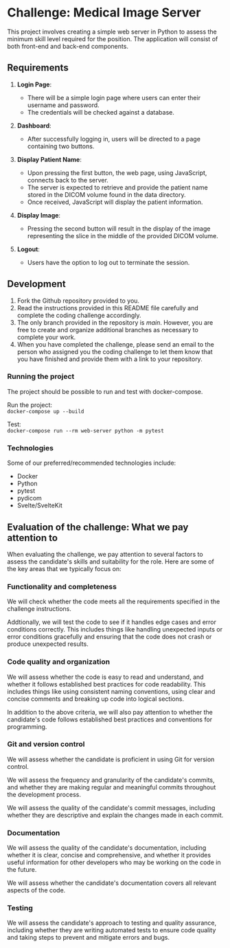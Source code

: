 
# Challenge: Medical Image Server

This project involves creating a simple web server in Python to assess the minimum skill level required for the position. The application will consist of both front-end and back-end components.

## Requirements
1. **Login Page**:
   * There will be a simple login page where users can enter their username and password.
   * The credentials will be checked against a database.

2. **Dashboard**:
   * After successfully logging in, users will be directed to a page containing two buttons.  
  
3. **Display Patient Name**:
   * Upon pressing the first button, the web page, using JavaScript, connects back to the server.
   * The server is expected to retrieve and provide the patient name stored in the DICOM volume found in the data directory.
   * Once received, JavaScript will display the patient information.

4. **Display Image**:
   * Pressing the second button will result in the display of the image representing the slice in the middle of the provided DICOM volume.

5. **Logout**:
   * Users have the option to log out to terminate the session.

## Development
1. Fork the Github repository provided to you.
2. Read the instructions provided in this README file carefully and complete the coding challenge accordingly.
3. The only branch provided in the repository is *main*. However, you are free to create and organize additional branches as necessary to complete your work.
4. When you have completed the challenge, please send an email to the person who assigned you the coding challenge to let them know that you have finished and provide them with a link to your repository.

### Running the project
The project should be possible to run and test with docker-compose.  

Run the project:  
`docker-compose up --build`

Test:  
`docker-compose run --rm web-server python -m pytest`

### Technologies
Some of our preferred/recommended technologies include:
* Docker
* Python
* pytest
* pydicom
* Svelte/SvelteKit

## Evaluation of the challenge: What we pay attention to
When evaluating the challenge, we pay attention to several factors to assess the candidate's skills and suitability for the role. Here are some of the key areas that we typically focus on:

### Functionality and completeness
We will check whether the code meets all the requirements specified in the challenge instructions.

Addtionally, we will test the code to see if it handles edge cases and error conditions correctly. This includes things like handling unexpected inputs or error conditions gracefully and ensuring that the code does not crash or produce unexpected results.

### Code quality and organization
We will assess whether the code is easy to read and understand, and whether it follows established best practices for code readability. This includes things like using consistent naming conventions, using clear and concise comments and breaking up code into logical sections.

In addition to the above criteria, we will also pay attention to whether the candidate's code follows established best practices and conventions for programming.

### Git and version control
We will assess whether the candidate is proficient in using Git for version control.

We will assess the frequency and granularity of the candidate's commits, and whether they are making regular and meaningful commits throughout the development process.

We will assess the quality of the candidate's commit messages, including whether they are descriptive and explain the changes made in each commit.

### Documentation
We will assess the quality of the candidate's documentation, including whether it is clear, concise and comprehensive, and whether it provides useful information for other developers who may be working on the code in the future.

We will assess whether the candidate's documentation covers all relevant aspects of the code.

### Testing
We will assess the candidate's approach to testing and quality assurance, including whether they are writing automated tests to ensure code quality and taking steps to prevent and mitigate errors and bugs.
